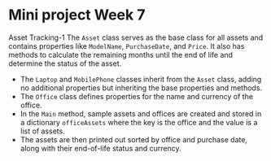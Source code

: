 # Mini project Week 7
Asset Tracking-1
The `Asset` class serves as the base class for all assets and contains properties like `ModelName`, `PurchaseDate`, and `Price`. It also has methods to calculate the remaining months until the end of life and determine the status of the asset.
- The `Laptop` and `MobilePhone` classes inherit from the `Asset` class, adding no additional properties but inheriting the base properties and methods.
- The `Office` class defines properties for the name and currency of the office.
- In the `Main` method, sample assets and offices are created and stored in a dictionary `officeAssets` where the key is the office and the value is a list of assets.
- The assets are then printed out sorted by office and purchase date, along with their end-of-life status and currency.
